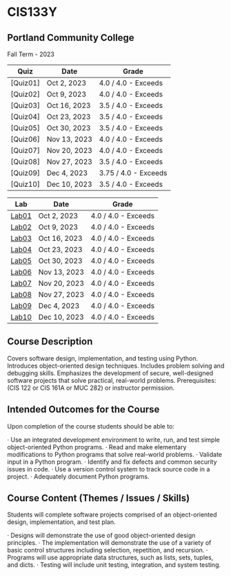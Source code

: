 # CIS133Y



## Portland Community College 
Fall Term - 2023

| Quiz     | Date         | Grade                |
| -------- | ------------ | -------------------- |
| [Quiz01] | Oct 2, 2023  | 4.0 / 4.0 - Exceeds  |
| [Quiz02] | Oct 9, 2023  | 4.0 / 4.0 - Exceeds  |
| [Quiz03] | Oct 16, 2023 | 3.5 / 4.0 - Exceeds  |
| [Quiz04] | Oct 23, 2023 | 3.5 / 4.0 - Exceeds  |
| [Quiz05] | Oct 30, 2023 | 3.5 / 4.0 - Exceeds  |
| [Quiz06] | Nov 13, 2023 | 4.0 / 4.0 - Exceeds  |
| [Quiz07] | Nov 20, 2023 | 4.0 / 4.0 - Exceeds  |
| [Quiz08] | Nov 27, 2023 | 3.5 / 4.0 - Exceeds |
| [Quiz09] | Dec 4, 2023  | 3.75 / 4.0 - Exceeds  |
| [Quiz10] | Dec 10, 2023  | 3.5 / 4.0 - Exceeds  |


| Lab    | Date         | Grade                |
| ------------- | ------------ | -------------------- |
| [Lab01](./lab_1/) | Oct 2, 2023  | 4.0 / 4.0 - Exceeds  |
| [Lab02](./lab2/) | Oct 9, 2023  | 4.0 / 4.0 - Exceeds  |
| [Lab03](./Lab3/) | Oct 16, 2023 | 4.0 / 4.0 - Exceeds  |
| [Lab04](./lab4/) | Oct 23, 2023 | 4.0 / 4.0 - Exceeds  |
| [Lab05](./lab5/) | Oct 30, 2023 | 4.0 / 4.0 - Exceeds  |
| [Lab06](./lab6/) | Nov 13, 2023 | 4.0 / 4.0 - Exceeds  |
| [Lab07](./lab7)  | Nov 20, 2023 | 4.0 / 4.0 - Exceeds  |
| [Lab08](./lab8)  | Nov 27, 2023 | 4.0 / 4.0 - Exceeds |
| [Lab09](./lab9)  | Dec 4, 2023  | 4.0 / 4.0 - Exceeds  |
| [Lab10](./lab10)  | Dec 10, 2023  | 4.0 / 4.0 - Exceeds  |


## Course Description
Covers software design, implementation, and testing using Python. Introduces object-oriented design techniques. Includes problem solving and debugging skills. Emphasizes the development of secure, well-designed software projects that solve practical, real-world problems. Prerequisites: (CIS 122 or CIS 161A or MUC 282) or instructor permission. 


## Intended Outcomes for the Course
Upon completion of the course students should be able to:

· Use an integrated development environment to write, run, and test simple object-oriented Python programs.
· Read and make elementary modifications to Python programs that solve real-world problems.
· Validate input in a Python program.
· Identify and fix defects and common security issues in code.
· Use a version control system to track source code in a project.
· Adequately document Python programs.

## Course Content (Themes / Issues / Skills)
Students will complete software projects comprised of an object-oriented design, implementation, and test plan.

· Designs will demonstrate the use of good object-oriented design principles.
· The implementation will demonstrate the use of a variety of basic control structures including selection, repetition, and recursion.
· Programs will use appropriate data structures, such as lists, sets, tuples, and dicts.
· Testing will include unit testing, integration, and system testing.


